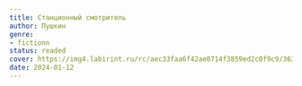 ```yaml
---
title: Станционный смотритель
author: Пушкин
genre:
- fictionn
status: readed
cover: https://img4.labirint.ru/rc/aec33faa6f42ae0714f3859ed2c0f9c9/363x561q80/books73/724158/cover.jpg?1573572367
date: 2024-01-12
---
```


